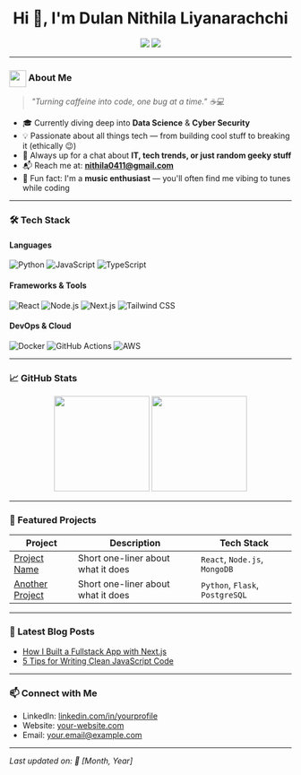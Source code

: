 <h1 align="center">Hi 👋, I'm Dulan Nithila Liyanarachchi</h1>

<p align="center">
  <a href="https://www.linkedin.com/in/dulan-nithila-liyanarachchi-563a7121a/" target="_blank"><img src="https://img.shields.io/badge/LinkedIn-0A66C2?style=for-the-badge&logo=linkedin&logoColor=white"/></a>
  <a href="mailto:nithila0411@gmail.com"><img src="https://img.shields.io/badge/Gmail-EA4335?style=for-the-badge&logo=gmail&logoColor=white"/></a>
</p>

---

### <img src="https://avatars.githubusercontent.com/u/135966685?s=400&u=ec918608ad186f721d1ac736558c7603e887a620&v=4" width="30" height="30" style="vertical-align: middle;" /> About Me

> *"Turning caffeine into code, one bug at a time." ☕💻*

- 🎓 Currently diving deep into **Data Science** & **Cyber Security**
- 💡 Passionate about all things tech — from building cool stuff to breaking it (ethically 😉)
- 💬 Always up for a chat about **IT, tech trends, or just random geeky stuff**
- 📬 Reach me at: **nithila0411@gmail.com**
- 🎵 Fun fact: I'm a **music enthusiast** — you'll often find me vibing to tunes while coding

---

### 🛠️ Tech Stack

#### Languages  
![Python](https://img.shields.io/badge/-Python-3776AB?style=flat-square&logo=python&logoColor=white)
![JavaScript](https://img.shields.io/badge/-JavaScript-F7DF1E?style=flat-square&logo=javascript&logoColor=black)
![TypeScript](https://img.shields.io/badge/-TypeScript-3178C6?style=flat-square&logo=typescript&logoColor=white)

#### Frameworks & Tools  
![React](https://img.shields.io/badge/-React-61DAFB?style=flat-square&logo=react&logoColor=black)
![Node.js](https://img.shields.io/badge/-Node.js-339933?style=flat-square&logo=node.js&logoColor=white)
![Next.js](https://img.shields.io/badge/-Next.js-000000?style=flat-square&logo=next.js&logoColor=white)
![Tailwind CSS](https://img.shields.io/badge/-Tailwind_CSS-38B2AC?style=flat-square&logo=tailwind-css&logoColor=white)

#### DevOps & Cloud  
![Docker](https://img.shields.io/badge/-Docker-2496ED?style=flat-square&logo=docker&logoColor=white)
![GitHub Actions](https://img.shields.io/badge/-GitHub_Actions-2088FF?style=flat-square&logo=github-actions&logoColor=white)
![AWS](https://img.shields.io/badge/-AWS-232F3E?style=flat-square&logo=amazon-aws&logoColor=white)

---

### 📈 GitHub Stats

<p align="center">
  <img src="https://github-readme-stats.vercel.app/api?username=your-username&show_icons=true&theme=github_dark" height="170" />
  <img src="https://github-readme-stats.vercel.app/api/top-langs/?username=your-username&layout=compact&theme=github_dark" height="170"/>
</p>

---

### 📂 Featured Projects

| Project | Description | Tech Stack |
|--------|-------------|------------|
| [Project Name](https://github.com/your-username/project) | Short one-liner about what it does | `React`, `Node.js`, `MongoDB` |
| [Another Project](https://github.com/your-username/project2) | Short one-liner about what it does | `Python`, `Flask`, `PostgreSQL` |

---

### 📝 Latest Blog Posts

<!-- BLOG-POST-LIST:START -->
- [How I Built a Fullstack App with Next.js](https://yourblog.com)
- [5 Tips for Writing Clean JavaScript Code](https://yourblog.com)
<!-- BLOG-POST-LIST:END -->

---

### 📫 Connect with Me

- LinkedIn: [linkedin.com/in/yourprofile](https://linkedin.com/in/yourprofile)
- Website: [your-website.com](https://your-website.com)
- Email: your.email@example.com

---

*Last updated on: 📆 [Month, Year]*


<!---
NithilaLD/NithilaLD is a ✨ special ✨ repository because its `README.md` (this file) appears on your GitHub profile.
You can click the Preview link to take a look at your changes.
--->
